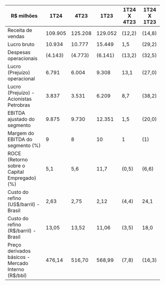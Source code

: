 |R$ milhões|1T24|4T23|1T23|1T24 X 4T23|1T24 X 1T23|
|---|---|---|---|---|---|
|Receita de vendas|109.905|125.208|129.052|(12,2)|(14,8)|
|Lucro bruto|10.934|10.777|15.449|1,5|(29,2)|
|Despesas operacionais|(4.143)|(4.773)|(6.141)|(13,2)|(32,5)|
|Lucro (Prejuízo) operacional|6.791|6.004|9.308|13,1|(27,0)|
|Lucro (Prejuízo) - Acionistas Petrobras|3.837|3.531|6.209|8,7|(38,2)|
|EBITDA ajustado do segmento|9.875|9.730|12.351|1,5|(20,0)|
|Margem do EBITDA do segmento (%)|9|8|10|1|(1)|
|ROCE (Retorno sobre o Capital Empregado) (%)|5,1|5,6|11,7|(0,5)|(6,6)|
|Custo do refino (US$/barril) - Brasil|2,63|2,75|2,12|(4,4)|24,1|
|Custo do refino (R$/barril) - Brasil|13,05|13,52|11,06|(3,5)|18,0|
|Preço derivados básicos - Mercado Interno (R$/bbl)|476,14|516,70|568,99|(7,8)|(16,3)|
